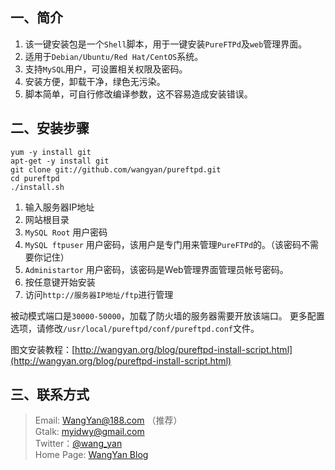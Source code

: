## 一、简介

1. 该一键安装包是一个`Shell`脚本，用于一键安装`PureFTPd`及`web`管理界面。
2. 适用于`Debian/Ubuntu/Red Hat/CentOS`系统。
3. 支持`MySQL`用户，可设置相关权限及密码。
4. 安装方便，卸载干净，绿色无污染。
5. 脚本简单，可自行修改编译参数，这不容易造成安装错误。

## 二、安装步骤

	yum -y install git
	apt-get -y install git
	git clone git://github.com/wangyan/pureftpd.git
	cd pureftpd
	./install.sh

1. 输入服务器IP地址
2. 网站根目录
3. `MySQL Root` 用户密码
4. `MySQL ftpuser` 用户密码，该用户是专门用来管理`PureFTPd`的。（该密码不需要你记住）
5. `Administartor` 用户密码，该密码是Web管理界面管理员帐号密码。
6. 按任意键开始安装
7. 访问`http://服务器IP地址/ftp`进行管理

被动模式端口是`30000-50000`，加载了防火墙的服务器需要开放该端口。
更多配置选项，请修改`/usr/local/pureftpd/conf/pureftpd.conf`文件。

图文安装教程：[http://wangyan.org/blog/pureftpd-install-script.html](http://wangyan.org/blog/pureftpd-install-script.html)

## 三、联系方式

> Email: [WangYan@188.com](WangYan@188.com) （推荐）    
> Gtalk: [myidwy@gmail.com](myidwy@gmail.com)    
> Twitter：[@wang_yan](https://twitter.com/wang_yan)    
> Home Page: [WangYan Blog](http://wangyan.org/blog)    